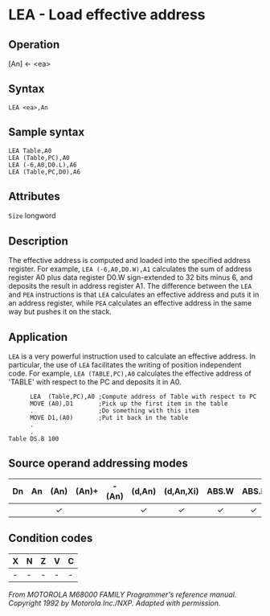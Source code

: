 # LEA - Load effective address

## Operation
[An] ← \<ea\>

## Syntax
```assembly
LEA <ea>,An
```

## Sample syntax
```assembly
LEA Table,A0
LEA (Table,PC),A0
LEA (-6,A0,D0.L),A6
LEA (Table,PC,D0),A6
```

## Attributes
`Size` longword

## Description
The effective address is computed and loaded into the specified address register. For example, `LEA (-6,A0,D0.W),A1` calculates the sum of address register A0 plus data register D0.W sign-extended to 32 bits minus 6, and deposits the result in address register A1. The difference between the `LEA` and `PEA` instructions is that `LEA` calculates an effective address and puts it in an address register, while `PEA` calculates an effective address in the same way but pushes it on the stack.

## Application
`LEA` is a very powerful instruction used to calculate an effective address. In particular, the use of `LEA` facilitates the writing of position independent code. For example, `LEA (TABLE,PC),A0` calculates the effective address of 'TABLE' with respect to the PC and deposits it in A0.

```assembly
      LEA  (Table,PC),A0 ;Compute address of Table with respect to PC
      MOVE (A0),D1       ;Pick up the first item in the table
      .                  ;Do something with this item
      MOVE D1,(A0)       ;Put it back in the table
      .
      .
Table DS.B 100
```

## Source operand addressing modes
|Dn|An|(An)|(An)+|-(An)|(d,An)|(d,An,Xi)|ABS.W|ABS.L|(d,PC)|(d,PC,Xn)|imm|
|:-:|:-:|:-:|:-:|:-:|:-:|:-:|:-:|:-:|:-:|:-:|:-:|
|||✓|||✓|✓|✓|✓|✓|✓||

## Condition codes
|X|N|Z|V|C|
|--|--|--|--|--|
|-|-|-|-|-|

*From MOTOROLA M68000 FAMILY Programmer's reference manual. Copyright 1992 by Motorola Inc./NXP. Adapted with permission.*